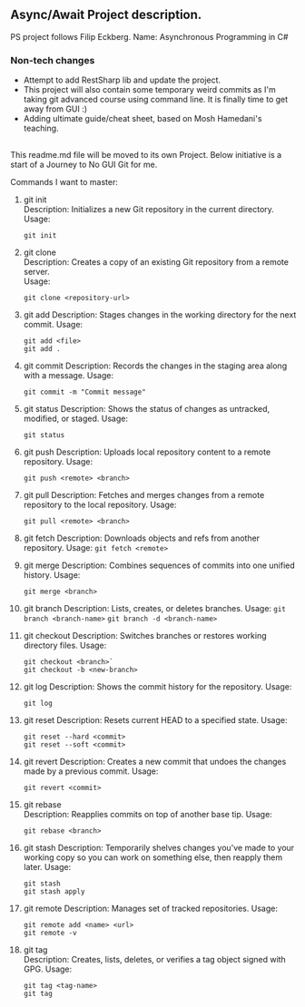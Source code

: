 ﻿## Async/Await Project description.
PS project follows Filip Eckberg.
Name: Asynchronous Programming in C#

### Non-tech changes
- Attempt to add RestSharp lib and update the project.
- This project will also contain some temporary weird commits as I'm taking git advanced course using command line.
   It is finally time to get away from GUI :)
- Adding ultimate guide/cheat sheet, based on Mosh Hamedani's teaching.

## 
This readme.md file will be moved to its own Project. Below initiative is a start of a Journey to No GUI Git for me.

Commands I want to master:
1. git init  
	Description: Initializes a new Git repository in the current directory.  
    Usage: 
    ```
	git init
    ```
2. git clone  
	Description: Creates a copy of an existing Git repository from a remote server.  
	Usage: 
    ```
    git clone <repository-url>
    ```

3. git add
	Description: Stages changes in the working directory for the next commit.
	Usage:
	``` 
	git add <file>  
	git add .
   ```

4. git commit
	Description: Records the changes in the staging area along with a message.
	Usage: 
    ```
	git commit -m "Commit message"
    ```

5. git status
	Description: Shows the status of changes as untracked, modified, or staged.
	Usage: 
	```
	git status
	```

6. git push
	Description: Uploads local repository content to a remote repository.
	Usage: 
    ```
	git push <remote> <branch>
	```

7. git pull
	Description: Fetches and merges changes from a remote repository to the local repository.
	Usage:
	```
	git pull <remote> <branch>
	```

8. git fetch
	Description: Downloads objects and refs from another repository.
	Usage: `git fetch <remote> `

9. git merge
	Description: Combines sequences of commits into one unified history.
	Usage:
	```
	git merge <branch>
	```

10. git branch
	Description: Lists, creates, or deletes branches.
	Usage: 
	`git branch <branch-name>`
	`git branch -d <branch-name>`

11. git checkout
	Description: Switches branches or restores working directory files.
	Usage: 
	```
	git checkout <branch>`
	git checkout -b <new-branch>
	```
12. git log
	Description: Shows the commit history for the repository.
	Usage:
	```
	git log
	```
13. git reset
	Description: Resets current HEAD to a specified state.
	Usage:
	```
	git reset --hard <commit>
	git reset --soft <commit>
	```  
14. git revert
	Description: Creates a new commit that undoes the changes made by a previous commit.
	Usage:
	```
	git revert <commit>
	```  

15. git rebase   
	Description: Reapplies commits on top of another base tip.
	Usage:
	```
	git rebase <branch>
	```

16. git stash
	Description: Temporarily shelves changes you've made to your working copy so you can work on something else, then reapply them later.
	Usage:
	```
	git stash
	git stash apply
	```

17. git remote
	Description: Manages set of tracked repositories.
	Usage:
	```
	git remote add <name> <url>
	git remote -v
	```

18. git tag  
	Description: Creates, lists, deletes, or verifies a tag object signed with GPG.
	Usage: 
	```
	git tag <tag-name>
	git tag

	```